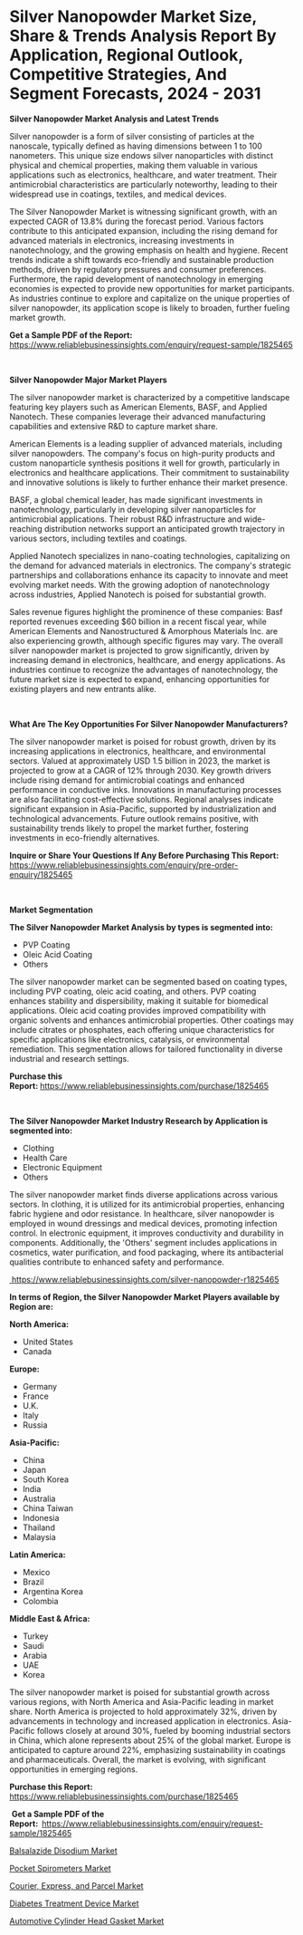 <p><h1>Silver Nanopowder Market Size, Share & Trends Analysis Report By Application, Regional Outlook, Competitive Strategies, And Segment Forecasts, 2024 - 2031</h1></p><p><strong>Silver Nanopowder Market Analysis and Latest Trends</strong></p>
<p><p>Silver nanopowder is a form of silver consisting of particles at the nanoscale, typically defined as having dimensions between 1 to 100 nanometers. This unique size endows silver nanoparticles with distinct physical and chemical properties, making them valuable in various applications such as electronics, healthcare, and water treatment. Their antimicrobial characteristics are particularly noteworthy, leading to their widespread use in coatings, textiles, and medical devices.</p><p>The Silver Nanopowder Market is witnessing significant growth, with an expected CAGR of 13.8% during the forecast period. Various factors contribute to this anticipated expansion, including the rising demand for advanced materials in electronics, increasing investments in nanotechnology, and the growing emphasis on health and hygiene. Recent trends indicate a shift towards eco-friendly and sustainable production methods, driven by regulatory pressures and consumer preferences. Furthermore, the rapid development of nanotechnology in emerging economies is expected to provide new opportunities for market participants. As industries continue to explore and capitalize on the unique properties of silver nanopowder, its application scope is likely to broaden, further fueling market growth.</p></p>
<p><strong>Get a Sample PDF of the Report:&nbsp;</strong> <a href="https://www.reliablebusinessinsights.com/enquiry/request-sample/1825465?utm_campaign=112&utm_medium=2&utm_source=Github&utm_content=ia&utm_term=10112024&utm_id=silver-nanopowder">https://www.reliablebusinessinsights.com/enquiry/request-sample/1825465</a></p>
<p>&nbsp;</p>
<p><strong>Silver Nanopowder Major Market Players</strong></p>
<p><p>The silver nanopowder market is characterized by a competitive landscape featuring key players such as American Elements, BASF, and Applied Nanotech. These companies leverage their advanced manufacturing capabilities and extensive R&D to capture market share.</p><p>American Elements is a leading supplier of advanced materials, including silver nanopowders. The company's focus on high-purity products and custom nanoparticle synthesis positions it well for growth, particularly in electronics and healthcare applications. Their commitment to sustainability and innovative solutions is likely to further enhance their market presence.</p><p>BASF, a global chemical leader, has made significant investments in nanotechnology, particularly in developing silver nanoparticles for antimicrobial applications. Their robust R&D infrastructure and wide-reaching distribution networks support an anticipated growth trajectory in various sectors, including textiles and coatings.</p><p>Applied Nanotech specializes in nano-coating technologies, capitalizing on the demand for advanced materials in electronics. The company's strategic partnerships and collaborations enhance its capacity to innovate and meet evolving market needs. With the growing adoption of nanotechnology across industries, Applied Nanotech is poised for substantial growth.</p><p>Sales revenue figures highlight the prominence of these companies: Basf reported revenues exceeding $60 billion in a recent fiscal year, while American Elements and Nanostructured & Amorphous Materials Inc. are also experiencing growth, although specific figures may vary. The overall silver nanopowder market is projected to grow significantly, driven by increasing demand in electronics, healthcare, and energy applications. As industries continue to recognize the advantages of nanotechnology, the future market size is expected to expand, enhancing opportunities for existing players and new entrants alike.</p></p>
<p>&nbsp;</p>
<p><strong>What Are The Key Opportunities For Silver Nanopowder Manufacturers?</strong></p>
<p><p>The silver nanopowder market is poised for robust growth, driven by its increasing applications in electronics, healthcare, and environmental sectors. Valued at approximately USD 1.5 billion in 2023, the market is projected to grow at a CAGR of 12% through 2030. Key growth drivers include rising demand for antimicrobial coatings and enhanced performance in conductive inks. Innovations in manufacturing processes are also facilitating cost-effective solutions. Regional analyses indicate significant expansion in Asia-Pacific, supported by industrialization and technological advancements. Future outlook remains positive, with sustainability trends likely to propel the market further, fostering investments in eco-friendly alternatives.</p></p>
<p><strong>Inquire or Share Your Questions If Any Before Purchasing This Report:</strong> <a href="https://www.reliablebusinessinsights.com/enquiry/pre-order-enquiry/1825465?utm_campaign=112&utm_medium=2&utm_source=Github&utm_content=ia&utm_term=10112024&utm_id=silver-nanopowder">https://www.reliablebusinessinsights.com/enquiry/pre-order-enquiry/1825465</a></p>
<p>&nbsp;</p>
<p><strong>Market Segmentation</strong></p>
<p><strong>The Silver Nanopowder Market Analysis by types is segmented into:</strong></p>
<p><ul><li>PVP Coating</li><li>Oleic Acid Coating</li><li>Others</li></ul></p>
<p><p>The silver nanopowder market can be segmented based on coating types, including PVP coating, oleic acid coating, and others. PVP coating enhances stability and dispersibility, making it suitable for biomedical applications. Oleic acid coating provides improved compatibility with organic solvents and enhances antimicrobial properties. Other coatings may include citrates or phosphates, each offering unique characteristics for specific applications like electronics, catalysis, or environmental remediation. This segmentation allows for tailored functionality in diverse industrial and research settings.</p></p>
<p><strong>Purchase this Report:&nbsp;</strong><a href="https://www.reliablebusinessinsights.com/purchase/1825465?utm_campaign=112&utm_medium=2&utm_source=Github&utm_content=ia&utm_term=10112024&utm_id=silver-nanopowder">https://www.reliablebusinessinsights.com/purchase/1825465</a></p>
<p>&nbsp;</p>
<p><strong>The Silver Nanopowder Market Industry Research by Application is segmented into:</strong></p>
<p><ul><li>Clothing</li><li>Health Care</li><li>Electronic Equipment</li><li>Others</li></ul></p>
<p><p>The silver nanopowder market finds diverse applications across various sectors. In clothing, it is utilized for its antimicrobial properties, enhancing fabric hygiene and odor resistance. In healthcare, silver nanopowder is employed in wound dressings and medical devices, promoting infection control. In electronic equipment, it improves conductivity and durability in components. Additionally, the 'Others' segment includes applications in cosmetics, water purification, and food packaging, where its antibacterial qualities contribute to enhanced safety and performance.</p></p>
<p><a href="https://www.reliablebusinessinsights.com/silver-nanopowder-r1825465?utm_campaign=112&utm_medium=2&utm_source=Github&utm_content=ia&utm_term=10112024&utm_id=silver-nanopowder">&nbsp;https://www.reliablebusinessinsights.com/silver-nanopowder-r1825465</a></p>
<p><strong>In terms of Region, the Silver Nanopowder Market Players available by Region are:</strong></p>
<p>
    <p> <strong> North America: </strong>
        <ul>
            <li>United States</li>
            <li>Canada</li>
        </ul>
        </p> 
    <p> <strong> Europe: </strong>
        <ul>
            <li>Germany</li>
            <li>France</li>
            <li>U.K.</li>
            <li>Italy</li>
            <li>Russia</li>
        </ul>
        </p> 
    <p> <strong> Asia-Pacific: </strong>
        <ul>
            <li>China</li>
            <li>Japan</li>
            <li>South Korea</li>
            <li>India</li>
            <li>Australia</li>
            <li>China Taiwan</li>
            <li>Indonesia</li>
            <li>Thailand</li>
            <li>Malaysia</li>
        </ul>
        </p> 
    <p> <strong> Latin America: </strong>
        <ul>
            <li>Mexico</li>
            <li>Brazil</li>
            <li>Argentina Korea</li>
            <li>Colombia</li>
        </ul>
        </p> 
    <p> <strong> Middle East & Africa: </strong>
        <ul>
            <li>Turkey</li>
            <li>Saudi</li>
            <li>Arabia</li>
            <li>UAE</li>
            <li>Korea</li>
        </ul>
    </p>
    </p>
<p><p>The silver nanopowder market is poised for substantial growth across various regions, with North America and Asia-Pacific leading in market share. North America is projected to hold approximately 32%, driven by advancements in technology and increased application in electronics. Asia-Pacific follows closely at around 30%, fueled by booming industrial sectors in China, which alone represents about 25% of the global market. Europe is anticipated to capture around 22%, emphasizing sustainability in coatings and pharmaceuticals. Overall, the market is evolving, with significant opportunities in emerging regions.</p></p>
<p><strong>Purchase this Report: </strong><a href="https://www.reliablebusinessinsights.com/purchase/1825465?utm_campaign=112&utm_medium=2&utm_source=Github&utm_content=ia&utm_term=10112024&utm_id=silver-nanopowder">https://www.reliablebusinessinsights.com/purchase/1825465</a></p>
<p>&nbsp;<strong>Get a Sample PDF of the Report:&nbsp;&nbsp;</strong><a href="https://www.reliablebusinessinsights.com/enquiry/request-sample/1825465?utm_campaign=112&utm_medium=2&utm_source=Github&utm_content=ia&utm_term=10112024&utm_id=silver-nanopowder">https://www.reliablebusinessinsights.com/enquiry/request-sample/1825465</a></p>
<p><strong></strong></p>
<p><p><a href="https://github.com/wenonaelwil/Market-Research-Report-List-1/blob/main/balsalazide-disodium-market.md?utm_campaign=112&utm_medium=2&utm_source=Github&utm_content=ia&utm_term=10112024&utm_id=silver-nanopowder">Balsalazide Disodium Market</a></p><p><a href="https://issuu.com/reportprime-2/docs/pocket-spirometers-market-size-2030_7d9826afdffcfc?utm_campaign=112&utm_medium=2&utm_source=Github&utm_content=ia&utm_term=10112024&utm_id=silver-nanopowder">Pocket Spirometers Market</a></p><p><a href="https://www.linkedin.com/pulse/courier-express-parcel-industry-resonance-14-amplification-d26he?utm_campaign=112&utm_medium=2&utm_source=Github&utm_content=ia&utm_term=10112024&utm_id=silver-nanopowder">Courier, Express, and Parcel Market</a></p><p><a href="https://issuu.com/reportprime-2/docs/diabetes-treatment-device-market-si_8cb08456164f18?utm_campaign=112&utm_medium=2&utm_source=Github&utm_content=ia&utm_term=10112024&utm_id=silver-nanopowder">Diabetes Treatment Device Market</a></p><p><a href="https://www.linkedin.com/pulse/automotive-cylinder-head-gasket-market-global-regional-3cure?utm_campaign=112&utm_medium=2&utm_source=Github&utm_content=ia&utm_term=10112024&utm_id=silver-nanopowder">Automotive Cylinder Head Gasket Market</a></p></p>